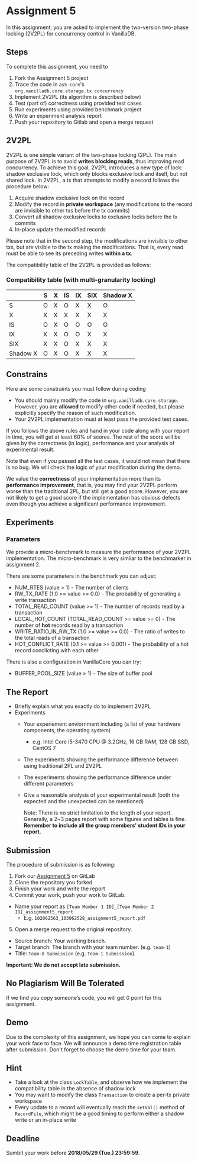 # Assignment 5
In this assignment, you are asked to implement the two-version two-phase locking (2V2PL) for concurrency control in VanillaDB.

## Steps
To complete this assignment, you need to

1. Fork the Assignment 5 project
2. Trace the code in `as5-core`'s `org.vanilladb.core.storage.tx.concurrency`
3. Implement 2V2PL (its algorithm is described below)
4. Test (part of) correctness using provided test cases
5. Run experiments using provided benchmark project
6. Write an experiment analysis report
7. Push your repository to Gitlab and open a merge request

## 2V2PL
2V2PL is one simple variant of the two-phase locking (2PL). The main purpose of 2V2PL is to avoid **writes blocking reads**, thus improving read concurrency. To achieve this goal, 2V2PL introduces a new type of lock: shadow exclusive lock, which only blocks exclusive lock and itself, but not shared lock. In 2V2PL, a tx that attempts to modify a record follows the procedure below:

1. Acquire shadow exclusive lock on the record
2. Modify the record in **private workspace** (any modifications to the record are invisible to other txs before the tx commits)
3. Convert all shadow exclusive locks to exclusive locks before the tx commits
4. In-place update the modified records

Please note that in the second step, the modifications are invisible to other txs, but are visible to the tx making the modifications. That is, every read must be able to see its preceding writes **within a tx**.

The compatibility table of the 2V2PL is provided as follows:

### Compatibility table (with multi-granularity locking)

|          | S | X | IS | IX | SIX | Shadow X |
|----------|---|---|----|----|-----|----------|
| S        | O | X | O  | X  | X   | O        |
| X        | X | X | X  | X  | X   | X        |
| IS       | O | X | O  | O  | O   | O        |
| IX       | X | X | O  | O  | X   | X        |
| SIX      | X | X | O  | X  | X   | X        |
| Shadow X | O | X | O  | X  | X   | X        |

## Constrains
Here are some constraints you must follow during coding

- You should mainly modify the code in `org.vanilladb.core.storage`. However, you are **allowed** to modify other code if needed, but please explicitly specify the reason of such modification.
- Your 2V2PL implementation must at least pass the provided test cases.

If you follows the above rules and hand in your code along with your report in time, you will get at least 60% of scores. The rest of the score will be given by the correctness (in logic), performance and your analysis of experimental result.

Note that even if you passed all the test cases, it would not mean that there is no bug. We will check the logic of your modification during the demo.

We value the **correctness** of your implementation more than its **performance improvement**, that is, you may find your 2V2PL perform worse than the traditional 2PL, but still get a good score. However, you are not likely to get a good score if the implementation has obvious defects even though you achieve a significant performance improvement.

## Experiments



### Parameters

We provide a micro-benchmark to measure the performance of your 2V2PL implementation. The micro-benchmark is very simliar to the benchmarker in assignment 2.

There are some parameters in the benchmark you can adjust:

- NUM\_RTES (value > 1) - The number of clients
- RW\_TX\_RATE (1.0 >= value >= 0.0) - The probability of generating a write transaction
- TOTAL\_READ_COUNT (value >= 1) - The number of records read by a transaction
- LOCAL\_HOT_COUNT (TOTAL_READ_COUNT >= value >= 0) - The number of **hot** records read by a transaction
- WRITE\_RATIO\_IN\_RW\_TX (1.0 >= value >= 0.0) - The ratio of writes to the total reads of a transaction
- HOT\_CONFLICT\_RATE (0.1 >= value >= 0.001) - The probability of a hot record conclicting with each other

There is also a configuration in VanillaCore you can try:

- BUFFER\_POOL\_SIZE (value > 1) - The size of buffer pool

## The Report

- Briefly explain what you exactly do to implement 2V2PL
- Experiments
  - Your experiement enviornment including (a list of your hardware components, the operating system)
    - e.g. Intel Core i5-3470 CPU @ 3.2GHz, 16 GB RAM, 128 GB SSD, CentOS 7
  - The experiments showing the performance difference between using traditional 2PL and 2V2PL
  - The experiments showing the performance difference under different parameters
  - Give a reasonable analysis of your experimental result (both the expected and the unexpected can be mentioned)

	Note: There is no strict limitation to the length of your report. Generally, a 2~3 pages report with some figures and tables is fine. **Remember to include all the group members' student IDs in your report.**

## Submission

The procedure of submission is as following:

1. Fork our [Assignment 5](https://shwu10.cs.nthu.edu.tw/courses-databases-2018-spring/db18-assignment-5) on GitLab
2. Clone the repository you forked
3. Finish your work and write the report
4. Commit your work, push your work to GitLab.
  - Name your report as `[Team Member 1 ID]_[Team Member 2 ID]_assignment5_report`
    - E.g. `102062563_103062528_assignment5_report.pdf`
5. Open a merge request to the original repository.
  - Source branch: Your working branch.
  - Target branch: The branch with your team number. (e.g. `team-1`)
  - Title: `Team-X Submission` (e.g. `Team-1 Submission`).

**Important: We do not accept late submission.**

## No Plagiarism Will Be Tolerated

If we find you copy someone’s code, you will get 0 point for this assignment.


## Demo

Due to the complexity of this assignment, we hope you can come to explain your work face to face. We will announce a demo time registration table after submission. Don't forget to choose the demo time for your team.

## Hint

- Take a look at the class `LockTable`, and observe how we implement the compatibility table in the absence of shadow lock
- You may want to modify the class `Transaction` to create a per-tx private workspace
- Every update to a record will eventually reach the `setVal()` method of `RecordFile`, which might be a good timing to perform either a shadow write or an in-place write

## Deadline
Sumbit your work before **2018/05/29 (Tue.) 23:59:59**.

